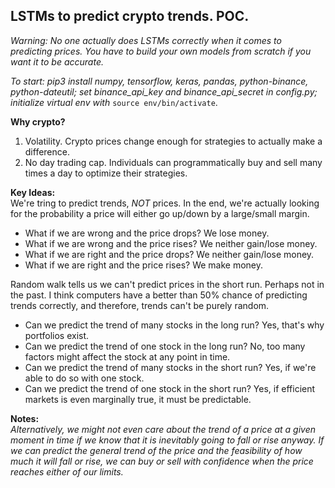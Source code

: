 ## LSTMs to predict crypto trends. POC.

*Warning: No one actually does LSTMs correctly when it comes to predicting prices. You have to build your own models from scratch if you want it to be accurate.*

*To start: pip3 install numpy, tensorflow, keras, pandas, python-binance, python-dateutil; set binance_api_key and binance_api_secret in config.py; initialize virtual env with* `source env/bin/activate`.

**Why crypto?**
1) Volatility. Crypto prices change enough for strategies to actually make a difference.
2) No day trading cap. Individuals can programmatically buy and sell many times a day to optimize their strategies.

**Key Ideas:**\
We're tring to predict trends, *NOT* prices. In the end, we're actually looking for the probability a price will either go up/down by a large/small margin.

* What if we are wrong and the price drops? We lose money.
* What if we are wrong and the price rises? We neither gain/lose money.
* What if we are right and the price drops? We neither gain/lose money.
* What if we are right and the price rises? We make money.

Random walk tells us we can't predict prices in the short run. Perhaps not in the past. I think computers have a better than 50% chance of predicting trends correctly, and therefore, trends can't be purely random.

* Can we predict the trend of many stocks in the long run? Yes, that's why portfolios exist.
* Can we predict the trend of one stock in the long run? No, too many factors might affect the stock at any point in time.
* Can we predict the trend of many stocks in the short run? Yes, if we're able to do so with one stock.
* Can we predict the trend of one stock in the short run? Yes, if efficient markets is even marginally true, it must be predictable.

**Notes:**\
*Alternatively, we might not even care about the trend of a price at a given moment in time if we know that it is inevitably going to fall or rise anyway. If we can predict the general trend of the price and the feasibility of how much it will fall or rise, we can buy or sell with confidence when the price reaches either of our limits.*
